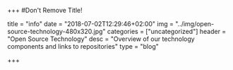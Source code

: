 +++
#Don't Remove Title!

title =  "info"
date = "2018-07-02T12:29:46+02:00"
img = "../img/open-source-technology-480x320.jpg"
categories = ["uncategorized"]
header = "Open Source Technology"
desc = "Overview of our technology components and links to repositories"
type = "blog"

+++